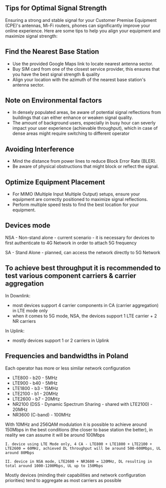 ## Tips for Optimal Signal Strength

Ensuring a strong and stable signal for your Customer Premise Equipment (CPE)'s antennas, Mi-Fi routers, phones can significantly improve your online experience. Here are some tips to help you align your equipment and maximize signal strength:

## Find the Nearest Base Station

- Use the provided Google Maps link to locate nearest antenna sector.
- Buy SIM card from one of the closest service provider, this ensures that you have the best signal strength & quality
- Align your location with the azimuth of the nearest base station's antenna sector.

## Note on Environmental factors

- In densely populated areas, be aware of potential signal reflections from buildings that can either enhance or weaken signal quality. 
- The amount of background users, especially in busy hour can severly impact your user experience (achievable throughput), which in case of dense areas might require switching to different operator

## Avoiding Interference

- Mind the distance from power lines to reduce Block Error Rate (BLER).
- Be aware of physical obstructions that might block or reflect the signal.

## Optimize Equipment Placement

- For MIMO (Multiple Input Multiple Output) setups, ensure your equipment are correctly positioned to maximize signal reflections.
- Perform multiple speed tests to find the best location for your equipment.

## Devices mode


NSA - Non-stand alone - current scenario - it is necessary for devices to first authenticate to 4G Network in order to attach 5G frequency

SA - Stand Alone - planned, can access the network directly to 5G Network

## To achieve best throughput it is recommended to test various component carriers & carrier aggregation

In Downlink:

- most devices support 4 carrier components in CA (carrier aggregation) in LTE mode only
- when it comes to 5G mode, NSA, the devices support 1 LTE carrier + 2 NR carriers

In Uplink:
- mostly devices support 1 or 2 carriers in Uplink

## Frequencies and bandwidths in Poland

Each operator has more or less similar network configuration

- LTE800 - b20 - 5MHz
- LTE900 - b40 - 5MHz
- LTE1800 - b3 - 15MHz
- LTE2100 - b1 - 20MHz
- LTE2600 - b7 - 20MHz
- NR2100 (DSS - Dynamic Spectrum Sharing - shared with LTE2100) - 20MHz
- NR3600 (C-band) - 100MHz

With 10MHz and 256QAM modulation it is possible to achieve around 150Mbps in the best conditions (the closer to base station the better), in reality we can assume it will be around 100Mbps

    I. device using LTE Mode only, 4 CA - LTE800 + LTE1800 + LTE2100 + LTE2600 = 60MHz, achieved DL throughput will be around 500-600Mbps, UL around 80Mbps
   
    II. device in NSA mode, LTE2600 + NR3600 = 120MHz, DL resulting in total around 1000-1200Mbps, UL up to 150Mbps 



Mostly devices (minding their capabilities and network configuration priorities) tend to aggregate as most carriers as possible 







